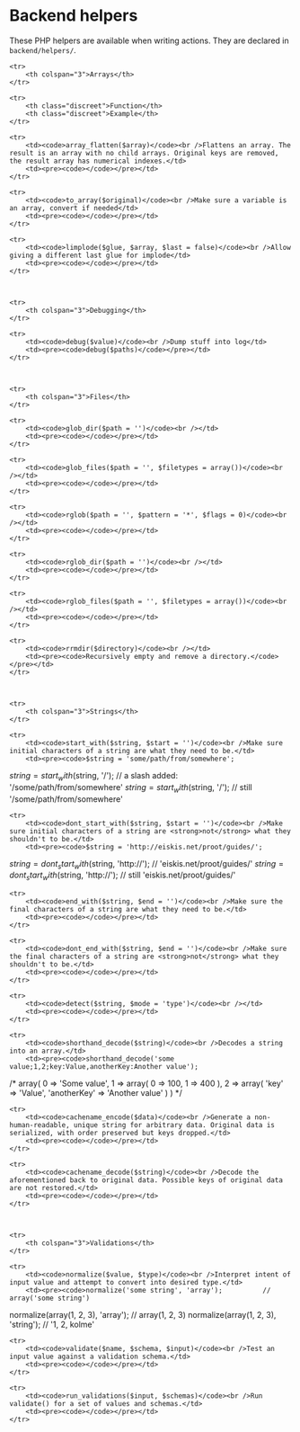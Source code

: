 
# Backend helpers

These PHP helpers are available when writing actions. They are declared in `backend/helpers/`.



<table>

	<tr>
		<th colspan="3">Arrays</th>
	</tr>

	<tr>
		<th class="discreet">Function</th>
		<th class="discreet">Example</th>
	</tr>

	<tr>
		<td><code>array_flatten($array)</code><br />Flattens an array. The result is an array with no child arrays. Original keys are removed, the result array has numerical indexes.</td>
		<td><pre><code></code></pre></td>
	</tr>

	<tr>
		<td><code>to_array($original)</code><br />Make sure a variable is an array, convert if needed</td>
		<td><pre><code></code></pre></td>
	</tr>

	<tr>
		<td><code>limplode($glue, $array, $last = false)</code><br />Allow giving a different last glue for implode</td>
		<td><pre><code></code></pre></td>
	</tr>



	<tr>
		<th colspan="3">Debugging</th>
	</tr>

	<tr>
		<td><code>debug($value)</code><br />Dump stuff into log</td>
		<td><pre><code>debug($paths)</code></pre></td>
	</tr>



	<tr>
		<th colspan="3">Files</th>
	</tr>

	<tr>
		<td><code>glob_dir($path = '')</code><br /></td>
		<td><pre><code></code></pre></td>
	</tr>

	<tr>
		<td><code>glob_files($path = '', $filetypes = array())</code><br /></td>
		<td><pre><code></code></pre></td>
	</tr>

	<tr>
		<td><code>rglob($path = '', $pattern = '*', $flags = 0)</code><br /></td>
		<td><pre><code></code></pre></td>
	</tr>

	<tr>
		<td><code>rglob_dir($path = '')</code><br /></td>
		<td><pre><code></code></pre></td>
	</tr>

	<tr>
		<td><code>rglob_files($path = '', $filetypes = array())</code><br /></td>
		<td><pre><code></code></pre></td>
	</tr>

	<tr>
		<td><code>rrmdir($directory)</code><br /></td>
		<td><pre><code>Recursively empty and remove a directory.</code></pre></td>
	</tr>



	<tr>
		<th colspan="3">Strings</th>
	</tr>

	<tr>
		<td><code>start_with($string, $start = '')</code><br />Make sure initial characters of a string are what they need to be.</td>
		<td><pre><code>$string = 'some/path/from/somewhere';
$string = start_with($string, '/');    // a slash added: '/some/path/from/somewhere'
$string = start_with($string, '/');    // still '/some/path/from/somewhere'</code></pre></td>
	</tr>

	<tr>
		<td><code>dont_start_with($string, $start = '')</code><br />Make sure initial characters of a string are <strong>not</strong> what they shouldn't to be.</td>
		<td><pre><code>$string = 'http://eiskis.net/proot/guides/';
$string = dont_start_with($string, 'http://');    // 'eiskis.net/proot/guides/'
$string = dont_start_with($string, 'http://');    // still 'eiskis.net/proot/guides/'</code></pre></td>
	</tr>

	<tr>
		<td><code>end_with($string, $end = '')</code><br />Make sure the final characters of a string are what they need to be.</td>
		<td><pre><code></code></pre></td>
	</tr>

	<tr>
		<td><code>dont_end_with($string, $end = '')</code><br />Make sure the final characters of a string are <strong>not</strong> what they shouldn't to be.</td>
		<td><pre><code></code></pre></td>
	</tr>

	<tr>
		<td><code>detect($string, $mode = 'type')</code><br /></td>
		<td><pre><code></code></pre></td>
	</tr>

	<tr>
		<td><code>shorthand_decode($string)</code><br />Decodes a string into an array.</td>
		<td><pre><code>shorthand_decode('some value;1,2;key:Value,anotherKey:Another value');
/* array(
	0 => 'Some value',
	1 => array(
		0 => 100,
		1 => 400
	),
	2 => array(
		'key' => 'Value',
		'anotherKey' => 'Another value'
	)
) */</code></pre></td>
	</tr>

	<tr>
		<td><code>cachename_encode($data)</code><br />Generate a non-human-readable, unique string for arbitrary data. Original data is serialized, with order preserved but keys dropped.</td>
		<td><pre><code></code></pre></td>
	</tr>

	<tr>
		<td><code>cachename_decode($string)</code><br />Decode the aforementioned back to original data. Possible keys of original data are not restored.</td>
		<td><pre><code></code></pre></td>
	</tr>



	<tr>
		<th colspan="3">Validations</th>
	</tr>

	<tr>
		<td><code>normalize($value, $type)</code><br />Interpret intent of input value and attempt to convert into desired type.</td>
		<td><pre><code>normalize('some string', 'array');          // array('some string')
normalize(array(1, 2, 3), 'array');         // array(1, 2, 3)
normalize(array(1, 2, 3), 'string');        // '1, 2, kolme'</code></pre></td>
	</tr>

	<tr>
		<td><code>validate($name, $schema, $input)</code><br />Test an input value against a validation schema.</td>
		<td><pre><code></code></pre></td>
	</tr>

	<tr>
		<td><code>run_validations($input, $schemas)</code><br />Run validate() for a set of values and schemas.</td>
		<td><pre><code></code></pre></td>
	</tr>

</table>
